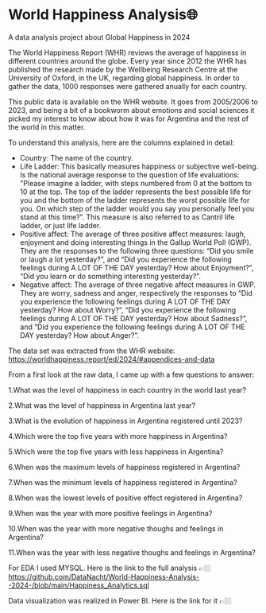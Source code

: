 # World Happiness Analysis🌐
A data analysis project about Global Happiness in 2024

The World Happiness Report (WHR) reviews the average of happiness in different countries around the globe. Every year since 2012 the WHR has published the research made by the Wellbeing Research Centre at the University of Oxford, in the UK, regarding global happiness. In order to gather the data, 1000 responses were gathered anually for each country.

This public data is available on the WHR website. It goes from 2005/2006 to 2023, and being a bit of a bookworm about emotions and social sciences it picked my interest to know about how it was for Argentina and the rest of the world in this matter.

To understand this analysis, here are the columns explained in detail:
- Country: The name of the country.
- Life Ladder: This basically measures happiness or subjective well-being. Is the national average response to the question of life evaluations: "Please imagine a ladder, with steps numbered from 0 at the bottom to 10 at the top. The top of the ladder represents the best possible life for you and the bottom of the ladder represents the worst possible life for you. On which step of the ladder would you say you personally feel you stand at this time?”. This measure is also referred to as Cantril life ladder, or just life ladder.
- Positive affect: The average of three positive affect measures: laugh, enjoyment and doing interesting things in the Gallup World Poll (GWP). They are the responses to the following three questions: “Did you smile or laugh a lot yesterday?”, and “Did you experience the following feelings during A LOT OF THE DAY yesterday? How about Enjoyment?”, “Did you learn or do something interesting yesterday?”.
- Negative affect: The average of three negative affect measures in GWP. They are worry, sadness and anger, respectively the responses to “Did
you experience the following feelings during A LOT OF THE DAY yesterday? How about Worry?”, “Did you experience the following feelings during A LOT OF THE DAY yesterday? How about Sadness?”, and “Did you experience the following feelings during A LOT OF THE DAY yesterday? How about Anger?”. 

The data set was extracted from the WHR website: https://worldhappiness.report/ed/2024/#appendices-and-data

From a first look at the raw data, I came up with a few questions to answer:

1.What was the level of happiness in each country in the world last year?

2.What was the level of happiness in Argentina last year?

3.What is the evolution of happiness in Argentina registered until 2023?

4.Which were the top five years with more happiness in Argentina?

5.Which were the top five years with less happiness in Argentina?

6.When was the maximum levels of happiness registered in Argentina?

7.When was the minimum levels of happiness registered in Argentina?

8.When was the lowest levels of positive effect registered in Argentina?

9.When was the year with more positive feelings in Argentina?

10.When was the year with more negative thoughs and feelings in Argentina?

11.When was the year with less negative thoughs and feelings in Argentina?

For EDA I used MYSQL. Here is the link to the full analysis 👉🏼 https://github.com/DataNacht/World-Happiness-Analysis--2024-/blob/main/Happiness_Analytics.sql

Data visualization was realized in Power BI. Here is the link for it 👉🏼 




